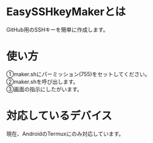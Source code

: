 # EasySSHkeyMakerとは
GitHub用のSSHキーを簡単に作成します。
# 使い方
①maker.shにパーミッション(755)をセットしてください。  
②maker.shを呼び出します。  
③画面の指示にしたがいます。
# 対応しているデバイス
現在、AndroidのTermuxにのみ対応しています。
